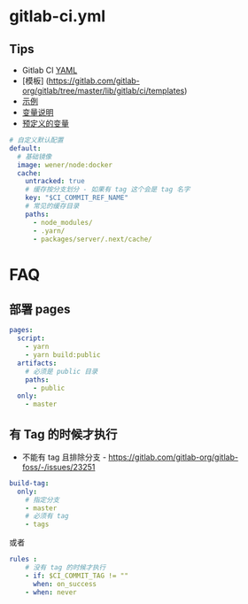 # gitlab-ci.yml

## Tips
* Gitlab CI [YAML](https://docs.gitlab.com/ce/ci/yaml/README.html)
* [模板] (https://gitlab.com/gitlab-org/gitlab/tree/master/lib/gitlab/ci/templates)
* [示例](https://docs.gitlab.com/ee/ci/examples/)
* [变量说明](https://docs.gitlab.com/ce/ci/variables/README.html)
* [预定义的变量](https://docs.gitlab.com/ee/ci/variables/predefined_variables.html)

```yaml
# 自定义默认配置
default:
  # 基础镜像
  image: wener/node:docker
  cache:
    untracked: true
    # 缓存按分支划分 - 如果有 tag 这个会是 tag 名字
    key: "$CI_COMMIT_REF_NAME"
    # 常见的缓存目录
    paths:
      - node_modules/
      - .yarn/
      - packages/server/.next/cache/
```

# FAQ

## 部署 pages

```yaml
pages:
  script:
    - yarn
    - yarn build:public
  artifacts:
    # 必须是 public 目录
    paths:
      - public
  only:
    - master
```

## 有 Tag 的时候才执行

* 不能有 tag 且排除分支 - https://gitlab.com/gitlab-org/gitlab-foss/-/issues/23251

```yaml
build-tag:
  only:
    # 指定分支
    - master
    # 必须有 tag
    - tags
```

或者

```yaml
rules :
    # 没有 tag 的时候才执行
    - if: $CI_COMMIT_TAG != ""
      when: on_success
    - when: never
```
